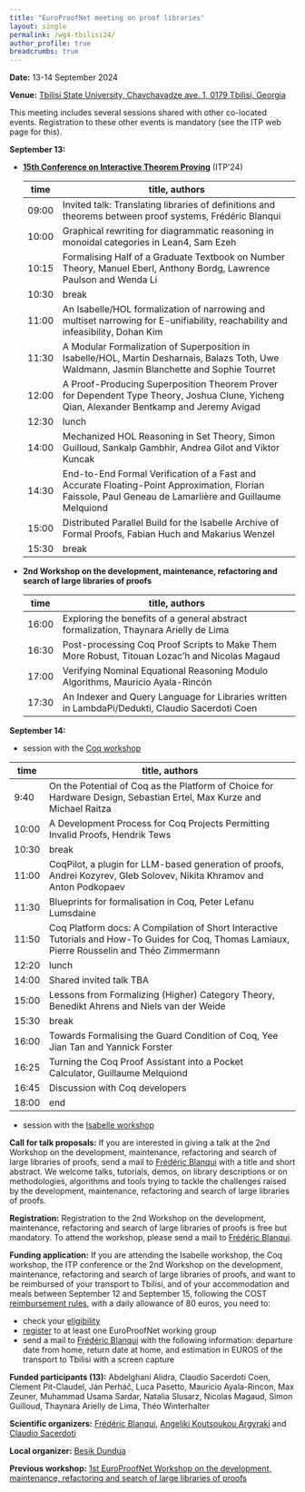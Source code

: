 ```yaml
---
title: "EuroProofNet meeting on proof libraries"
layout: single
permalink: /wg4-tbilisi24/
author_profile: true
breadcrumbs: true
---
```


**Date:** 13-14 September 2024

**Venue:** [Tbilisi State University, Chavchavadze ave. 1, 0179 Tbilisi, Georgia](https://www.viam.science.tsu.ge/itp2024/venue)

This meeting includes several sessions shared with other co-located events. Registration to these other events is mandatory (see the ITP web page for this).

**September 13:**

- **[15th Conference on Interactive Theorem Proving](https://www.viam.science.tsu.ge/itp2024/)** (ITP'24)

  |time|title, authors|
  |--|--|  
  |09:00|Invited talk: Translating libraries of definitions and theorems between proof systems, Frédéric Blanqui|
  |10:00|Graphical rewriting for diagrammatic reasoning in monoidal categories in Lean4, Sam Ezeh|
  |10:15|Formalising Half of a Graduate Textbook on Number Theory, Manuel Eberl, Anthony Bordg, Lawrence Paulson and Wenda Li|
  |10:30|break|
  |11:00|An Isabelle/HOL formalization of narrowing and multiset narrowing for E-unifiability,  reachability and infeasibility, Dohan Kim|
  |11:30|A Modular Formalization of Superposition in Isabelle/HOL, Martin Desharnais, Balazs Toth, Uwe Waldmann, Jasmin Blanchette and Sophie Tourret|
  |12:00|A Proof-Producing Superposition Theorem Prover for Dependent Type Theory, Joshua Clune, Yicheng Qian, Alexander Bentkamp and Jeremy Avigad|
  |12:30|lunch|
  |14:00|Mechanized HOL Reasoning in Set Theory, Simon Guilloud, Sankalp Gambhir, Andrea Gilot and Viktor Kuncak|
  |14:30|End-to-End Formal Verification of a Fast and Accurate Floating-Point Approximation, Florian Faissole, Paul Geneau de Lamarlière and Guillaume Melquiond|
  |15:00|Distributed Parallel Build for the Isabelle Archive of Formal Proofs, Fabian Huch and Makarius Wenzel|
  |15:30|break|

- **2nd Workshop on the development, maintenance, refactoring and search of large libraries of proofs**

  |time|title, authors|
  |--|--|  
  |16:00|Exploring the benefits of a general abstract formalization, Thaynara Arielly de Lima|
  |16:30|Post-processing Coq Proof Scripts to Make Them More Robust, Titouan Lozac’h and Nicolas Magaud|
  |17:00|Verifying Nominal Equational Reasoning Modulo Algorithms, Mauricio Ayala-Rincón|
  |17:30|An Indexer and Query Language for Libraries written in LambdaPi/Dedukti, Claudio Sacerdoti Coen|

<!--Post-processing Coq Proof Scripts to Make Them More Robust, Titouan Lozac’h and Nicolas Magaud: Proof assistants like Coq are increasingly popular to help mathematicians carry out proofs of the results they conjecture. However, formal proofs remain highly technical and are especially difficult to reuse. In this paper, we present a framework to carry out a posteriori script transformations. These transformations are meant to be applied as an automated post-processing step, once the proof has been completed. We implemented two transformations so far:  the first one takes an arbitrary large proof script and produces an equivalent single-line proof script, which can be executed by Coq in one single step. 
The second example implements the converse operation, fully expanding a proof script into atomic proof steps. Other applications can be envisioned : removing all named hypotheses, increasing automation, removing some pre-defined proof patterns, etc. We apply our tool to various Coq proof scripts, including rather large ones from the GeoCoq library.-->

<!--Verifying Nominal Equational Reasoning Modulo Algorithms, Mauricio Ayala-Rincón: The PVS library on nominal equational reasoning includes
formalizations of syntactic unification and the formalization of the
long-standing Stikel(-Fages) AC-unification algorithm. Our research on
nominal equational reasoning has uncovered significant disparities
compared to the first-order unification approach. Specifically, it has
highlighted differences in the unification type of nominal unification
modulo regarding first-order standard unification. The talk will
deeply delve into the mechanization of various unification algorithms
in the PVS nominal library, focusing on nominal equality-check,
matching, and unification modulo associativity and commutativity, in
order to emphasize the observed differences, address pertinent
questions, and present the current progress on the mechanization of
anti-unification modulo algorithms.-->

<!--Exploring the benefits of a general abstract formalization, Thaynara Arielly de Lima: One of the main challenges in formal methods is the reuse of formal
proofs in several contexts.  With this in mind, the recent PVS
developments regarding abstract algebra have been mechanized as
generally as possible, allowing their application to different
algebraic structures. For example, recently, a Euclidean gcd algorithm
for Euclidean domains was specified in PVS and its correctness was
formalized. Thus verifying that the rings of integers and the Gaussian
integers are Euclidean domains provides a straightforward manner to
infer the correctness of this algorithm for both structures.  Another
example concerns quaternions. It is well known that Hamilton's
quaternions mimic any 3D rotation.  However, specifying quaternion
structures using any arbitrary field as a parameter allows not only
the verification of the completeness of three-dimensional rotations
but also a simple specification of Hurwitz quaternions, which can be
used to give an alternative proof of the well-known Lagrange's
four-square theorem.  This talk will discuss the main recent
developments of the PVS theory algebra, highlighting the benefits of
its general abstract discipline of formalization by exploring as a
case study the use of Hurwitz Rings, the First Isomorphism Theorem for
rings and the characterization of algebraic properties that lead to
constructing quaternions as division rings to establish Lagrange's
four-square theorem.-->

<!--An Indexer and Query Language for Libraries written in
LambdaPi/Dedukti, Claudio Sacerdoti Coen: The libraries exported from
various mathematical tools to Dedukti/LambdaPi poses peculiar
challenges to indexing and retrieval. In particular the libraries are
heterogeneous because "the same" statements and definitions can be
encoded in different ways according to the encoding of the logic they
are written in. Moreover the same statement can appear in various
forms because of user defined rewriting rules. We will present an
indexing tool and query language integrated in LambdaPi that addresses
the previous challenges and also allows limited search up-to
alignments. -->

**September 14:**

  - session with the [Coq workshop](https://coq-workshop.gitlab.io/2024/)
  
  |time|title, authors|
  |--|--|  
  |9:40|On the Potential of Coq as the Platform of Choice for Hardware Design, Sebastian Ertel, Max Kurze and Michael Raitza|
  |10:00|A Development Process for Coq Projects Permitting Invalid Proofs, Hendrik Tews|
  |10:30|break|
  |11:00|CoqPilot, a plugin for LLM-based generation of proofs, Andrei Kozyrev, Gleb Solovev, Nikita Khramov and Anton Podkopaev|
  |11:30|Blueprints for formalisation in Coq, Peter Lefanu Lumsdaine|
  |11:50|Coq Platform docs: A Compilation of Short Interactive Tutorials and How-To Guides for Coq, Thomas Lamiaux, Pierre Rousselin and Théo Zimmermann|
  |12:20|lunch|
  |14:00|Shared invited talk TBA|
  |15:00|Lessons from Formalizing (Higher) Category Theory, Benedikt Ahrens and Niels van der Weide|
  |15:30|break|
  |16:00|Towards Formalising the Guard Condition of Coq, Yee Jian Tan and Yannick Forster|
  |16:25|Turning the Coq Proof Assistant into a Pocket Calculator, Guillaume Melquiond|
  |16:45|Discussion with Coq developers|
  |18:00|end|

  - session with the [Isabelle workshop](https://sketis.net/isabelle/isabelle-workshop-2024)

<!--
  |time|title, authors|
  |--|--|
  |09:00||
  |09:30||
  |10:00||
  |10:30|break|
  |11:00||
  |11:30||
  |12:00||
  |12:30|lunch|
  |14:00||
  |14:30||
  |15:00||
  |15:30|break|
  |16:00||
  |16:30||
  |17:00||
-->

**Call for talk proposals:** If you are interested in giving a talk at
the 2nd Workshop on the development, maintenance, refactoring and
search of large libraries of proofs, send a mail to [Frédéric
Blanqui](https://blanqui.gitlabpages.inria.fr/) with a title and short
abstract. We welcome talks, tutorials, demos, on library descriptions
or on methodologies, algorithms and tools trying to tackle the
challenges raised by the development, maintenance, refactoring and
search of large libraries of proofs.

**Registration:** Registration to the 2nd Workshop on the development, maintenance, refactoring and search of large libraries of proofs is free but mandatory. To attend the workshop, please send a mail to [Frédéric Blanqui](https://blanqui.gitlabpages.inria.fr/).

**Funding application:** If you are attending the Isabelle workshop, the Coq workshop, the ITP conference or the 2nd Workshop on the development, maintenance, refactoring and search of large libraries of proofs, and want to be reimbursed of your transport to Tbilisi, and of your accommodation and meals between September 12 and September 15, following the COST [reimbursement rules](https://europroofnet.github.io/reimbursement-rules/), with a daily allowance of 80 euros, you need to:
- check your [eligibility](https://europroofnet.github.io/eligibility)
- [register](https://e-services.cost.eu/action/CA20111/working-groups/apply) to at least one EuroProofNet working group
- send a mail to [Frédéric Blanqui](https://blanqui.gitlabpages.inria.fr/) with the following information: departure date from home, return date at home, and estimation in EUROS of the transport to Tbilisi with a screen capture

**Funded participants (13):** Abdelghani Alidra, Claudio Sacerdoti Coen, Clement Pit-Claudel, Ján Perháč, Luca Pasetto, Mauricio Ayala-Rincon, Max Zeuner, Muhammad Usama Sardar, Natalia Slusarz, Nicolas Magaud, Simon Guilloud, Thaynara Arielly de Lima, Théo Winterhalter

<!--Priority will be given to people giving a talk, people living in inclusive target countries (Albania, Armenia, Bosnia and Herzegovina, Bulgaria, Croatia, Cyprus, Czech Republic, Estonia, Georgia, Greece, Hungary, Latvia, Lithuania, Malta, Moldova, Montenegro, North Macedonia, Poland, Portugal, Romania, Serbia, Slovakia, Slovenia, Turkey and Ukraine), young researchers (<= 40) and women.-->

<!--
**Programme:**
-->

**Scientific organizers:** [Frédéric Blanqui](https://blanqui.gitlabpages.inria.fr/), [Angeliki Koutsoukou Argyraki](https://www.cl.cam.ac.uk/~ak2110/) and [Claudio Sacerdoti](http://www.cs.unibo.it/~sacerdot/)

**Local organizer:** [Besik Dundua](https://cte.ibsu.edu.ge/en/besik-dundua/)

**Previous workshop:** [1st EuroProofNet Workshop on the development, maintenance, refactoring and search of large libraries of proofs](../wg4-meeting1)
